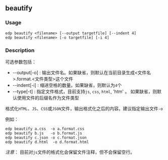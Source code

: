 beautify
---------

### Usage

    edp beautify <filename> [--output targetfile] [--indent 4]
    edp beautify <filename> [-o targetfile] [-i 4]


### Description

可选参数包括：

* --output[-o] : 输出文件名。如果缺省，则默认在当前目录生成<文件名>.format.<文件类型>这个文件
* --indent[-i] : 缩进空格的数量。如果缺省，则默认为`4`个
* --type[-t] : 指定文件格式，目前支持`js`, `css`, `html`, 'htm' 。 如果缺省，则默认使用文件的后缀名作为文件类型


格式化`HTML`、`JS`、`CSS`或`JSON`文件，输出格式化之后的内容。建议指定输出文件`-o`

例如：

    edp beautify a.css  -o a.format.css
    edp beautify b.js   -o b.format.js
    edp beautify c.json -o c.format.json
    edp beautify d.html  -o d.format.html

*注意*： 目前对`js`文件的格式化会保留文件注释，但不会保留空行。

